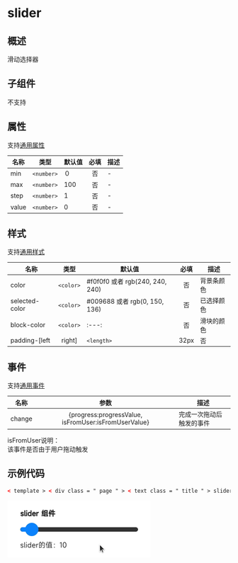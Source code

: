 <!-- 源地址: https://iot.mi.com/vela/quickapp/zh/components/form/slider.html -->

# slider

## 概述

滑动选择器

## 子组件

不支持

## 属性

支持[通用属性](</vela/quickapp/zh/components/general/properties.html>)

名称 | 类型 | 默认值 | 必填 | 描述  
---|:---:|---|:---:|---  
min | `<number>` | ０ | 否 | -  
max | `<number>` | 100 | 否 | -  
step | `<number>` | 1 | 否 | -  
value | `<number>` | 0 | 否 | -  
  
## 样式

支持[通用样式](</vela/quickapp/zh/components/general/style.html>)

名称 | 类型 | 默认值 | 必填 | 描述  
---|:---:|---|:---:|---  
color | `<color>` | #f0f0f0 或者 rgb(240, 240, 240) | 否 | 背景条颜色  
selected-color | `<color>` | #009688 或者 rgb(0, 150, 136) | 否 | 已选择颜色  
block-color | `<color>` |:---:| 否 | 滑块的颜色  
padding-[left|right] | `<length>` | 32px | 否 | 左右边距  
  
## 事件

支持[通用事件](</vela/quickapp/zh/components/general/events.html>)

名称 | 参数 | 描述  
---|:---:|---  
change | {progress:progressValue, isFromUser:isFromUserValue} | 完成一次拖动后触发的事件   
isFromUser说明：  
该事件是否由于用户拖动触发  
  
## 示例代码
```html
< template > < div class = " page " > < text class = " title " > slider 组件 </ text > < slider class = " slider " min = " 0 " max = " 100 " step = " 10 " value = " {{ initialSliderValue }} " onchange = " onSliderChange " > </ slider > < text > slider的值：{{ sliderValue }} </ text > </ div > </ template > < script > export default { private : { initialSliderValue : 10 , sliderValue : null } , onSliderChange (e) { this.sliderValue = e.progress } } </ script > < style > .page { flex-direction : column ; padding : 30px ; background-color : #ffffff ; } .title { font-weight : bold ; } .slider { margin-top : 20px ; margin-bottom : 20px ; padding-left : 0 ; padding-right : 0 ; } </ style >
```

![](../../images/slider.bd6bc385.gif)

